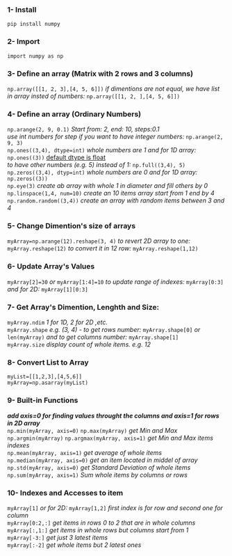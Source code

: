### 1- Install 
`pip install numpy`

### 2- Import
`import numpy as np`

### 3- Define an array (Matrix with 2 rows and 3 columns)
`np.array([[1, 2, 3],[4, 5, 6]])` *if dimentions are not equal, we have list in array insted of numbers:* `np.array([[1, 2, ],[4, 5, 6]])`

### 4- Define an array (Ordinary Numbers)
`np.arange(2, 9, 0.1)` *Start from: 2, end: 10, steps:0.1* <br>
*use int numbers for step if you want to have integer numbers:* `np.arange(2, 9, 3)` <br>
`np.ones((3,4), dtype=int)` *whole numbers are 1 and for 1D array:* `np.ones((3))` <ins>default dtype is float</ins> <br>
*to have other numbers (e.g. 5) instead of 1:* `np.full((3,4), 5)` <br>
`np.zeros((3,4), dtyp=int)` *whole numbers are 0 and for 1D array:* `np.zeros((3))` <br>
`np.eye(3)` *create ab array with whole 1 in diameter and fill others by 0* <br>
`np.linspace(1,4, num=10)` *create an 10 items array start from 1 end by 4* <br>
`np.random.random((3,4))` *create an array with random items between 3 and 4*

### 5- Change Dimention's size of arrays
`myArray=np.arange(12).reshape(3, 4)` *to revert 2D array to one:* `myArray.reshape(12)` *to convert it in 12 row:* `myArray.reshape(1,12)`

### 6- Update Array's Values
`myArray[2]=30` *or* `myArray[1:4]=10` *to update range of indexes:* `myArray[0:3]` *and for 2D:* `myArray[1][0:3]`

### 7- Get Array's Dimention, Lenghth and Size:
`myArray.ndim` *1 for 1D, 2 for 2D ,etc.* <br>
`myArray.shape` *e.g. (3, 4) - to get rows number:* `myArray.shape[0]` *or* `len(myArray)` *and to get columns number:* `myArray.shape[1]` <br>
`myArray.size` *display count of whole items. e.g. 12*

### 8- Convert List to Array
```
myList=[[1,2,3],[4,5,6]]
myArray=np.asarray(myList)
```

### 9- Built-in Functions
***add axis=0 for finding values throught the columns and axis=1 for rows in 2D array*** <br>
`np.min(myArray, axis=0)` `np.max(myArray)` *get Min and Max* <br>
`np.argmin(myArray)` `np.argmax(myArray, axis=1)` *get Min and Max items indexes* <br>
`np.mean(myArray, axis=1)` *get average of whole items* <br>
`np.median(myArray, axis=0)` *get an item located in middel of array* <br>
`np.std(myArray, axis=0)` *get Standard Deviation of whole items* <br>
`np.sum(myArray, axis=1)` *Sum whole items by columns or rows*

### 10- Indexes and Accesses to item
`myArray[1]` *or for 2D:* `myArray[1,2]` *first index is for row and second one for column* <br>
`myArray[0:2,:]` *get items in rows 0 to 2 that are in whole columns* <br>
`myArray[:,1:]` *get items in whole rows but columns start from 1* <br>
`myArray[-3:]` *get just 3 latest items* <br>
`myArray[:-2]` *get whole items but 2 latest ones*
